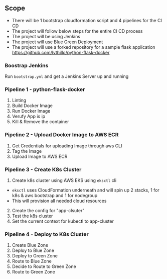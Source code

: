 ## Scope 
- There will be 1 bootstrap cloudformation script and 4 pipelines for the CI CD
- The project will follow below steps for the entire CI CD process 
- The project will be using Jenkins 
- The project will use Blue Green Deployment
- The project will use a forked repository for a sample flask application
<https://github.com/lvthillo/python-flask-docker>

### Boostrap Jenkins
Run `bootstrap.yml` and get a Jenkins Server up and running
 
 ### Pipeline 1 - python-flask-docker
  1. Linting 
  2. Build Docker Image
  3. Run Docker Image
  4. Verufy App is ip
  5. Kill & Remove the container

###  Pipeline 2 - Upload Docker Image to AWS ECR
  1. Get Credentials for uploading Image through aws CLI
  2. Tag the Image 
  3. Upload Image to AWS ECR
  
### Pipeline 3 - Create K8s Cluster
  1. Create k8s cluster using AWS EKS using `eksctl` cli
  - `eksctl` uses CloudFormation underneath and will spin up 2 stacks, 1 for k8s & aws bootstrap and 1 for nodegroup
  - This will provision all needed cloud resources
  2. Create the config for "app-clsuter"
  3. Test the k8s cluster 
  4. Set the current context for kubectl to app-cluster
 
### Pipeline 4 - Deploy to K8s Cluster
  1. Create Blue Zone
  2. Deploy to Blue Zone
  3. Deploy to Green Zone
  4. Route to Blue Zone
  5. Decide to Route to Green Zone 
  6. Route to Green Zone 
